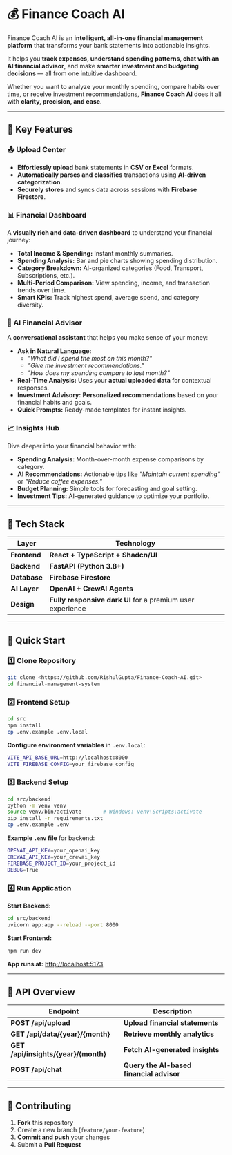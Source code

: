 # 💰 Finance Coach AI  
Finance Coach AI is an **intelligent, all-in-one financial management platform** that transforms your bank statements into actionable insights.  

It helps you **track expenses, understand spending patterns, chat with an AI financial advisor**, and make **smarter investment and budgeting decisions** — all from one intuitive dashboard.  

Whether you want to analyze your monthly spending, compare habits over time, or receive investment recommendations, **Finance Coach AI** does it all with **clarity, precision, and ease**.  

---

## 🌟 Key Features  

### 📤 Upload Center  
- **Effortlessly upload** bank statements in **CSV or Excel** formats.  
- **Automatically parses and classifies** transactions using **AI-driven categorization**.  
- **Securely stores** and syncs data across sessions with **Firebase Firestore**.  

### 📊 Financial Dashboard  
A **visually rich and data-driven dashboard** to understand your financial journey:  
- **Total Income & Spending:** Instant monthly summaries.  
- **Spending Analysis:** Bar and pie charts showing spending distribution.  
- **Category Breakdown:** AI-organized categories (Food, Transport, Subscriptions, etc.).  
- **Multi-Period Comparison:** View spending, income, and transaction trends over time.  
- **Smart KPIs:** Track highest spend, average spend, and category diversity.  

### 🧠 AI Financial Advisor  
A **conversational assistant** that helps you make sense of your money:  
- **Ask in Natural Language:**  
  - *"What did I spend the most on this month?"*  
  - *"Give me investment recommendations."*  
  - *"How does my spending compare to last month?"*  
- **Real-Time Analysis:** Uses your **actual uploaded data** for contextual responses.  
- **Investment Advisory:** **Personalized recommendations** based on your financial habits and goals.  
- **Quick Prompts:** Ready-made templates for instant insights.  

### 📈 Insights Hub  
Dive deeper into your financial behavior with:  
- **Spending Analysis:** Month-over-month expense comparisons by category.  
- **AI Recommendations:** Actionable tips like *"Maintain current spending"* or *"Reduce coffee expenses."*  
- **Budget Planning:** Simple tools for forecasting and goal setting.  
- **Investment Tips:** AI-generated guidance to optimize your portfolio.  

---

## 🧩 Tech Stack  

| Layer | Technology |
|-------|-------------|
| **Frontend** | **React + TypeScript + Shadcn/UI** |
| **Backend** | **FastAPI (Python 3.8+)** |
| **Database** | **Firebase Firestore** |
| **AI Layer** | **OpenAI + CrewAI Agents** |
| **Design** | **Fully responsive dark UI** for a premium user experience |

---

## 🚀 Quick Start  

### 1️⃣ Clone Repository  
```bash
git clone <https://github.com/RishulGupta/Finance-Coach-AI.git>
cd financial-management-system
```

### 2️⃣ Frontend Setup  
```bash
cd src
npm install
cp .env.example .env.local
```

**Configure environment variables** in `.env.local`:  
```bash
VITE_API_BASE_URL=http://localhost:8000
VITE_FIREBASE_CONFIG=your_firebase_config
```

### 3️⃣ Backend Setup  
```bash
cd src/backend
python -m venv venv
source venv/bin/activate       # Windows: venv\Scripts\activate
pip install -r requirements.txt
cp .env.example .env
```

**Example `.env` file** for backend:
```bash
OPENAI_API_KEY=your_openai_key
CREWAI_API_KEY=your_crewai_key
FIREBASE_PROJECT_ID=your_project_id
DEBUG=True
```

### 4️⃣ Run Application  
**Start Backend:**  
```bash
cd src/backend
uvicorn app:app --reload --port 8000
```

**Start Frontend:**  
```bash
npm run dev
```
**App runs at:** [http://localhost:5173](http://localhost:5173)

---

## 🔌 API Overview  

| Endpoint | Description |
|-----------|-------------|
| **POST /api/upload** | **Upload financial statements** |
| **GET /api/data/{year}/{month}** | **Retrieve monthly analytics** |
| **GET /api/insights/{year}/{month}** | **Fetch AI-generated insights** |
| **POST /api/chat** | **Query the AI-based financial advisor** |

---

## 🤝 Contributing  

1. **Fork** this repository  
2. Create a new branch (`feature/your-feature`)  
3. **Commit and push** your changes  
4. Submit a **Pull Request**  

